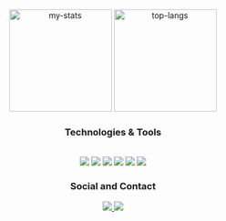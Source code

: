 <div align="center">
  <img alt="my-stats" height="180em" src="https://github-readme-stats-eo7j.vercel.app/api?username=filipe1902&show_icons=true&theme=holi" />
  <img alt="top-langs" height="180em" src="https://github-readme-stats-eo7j.vercel.app/api/top-langs/?username=filipe1902&layout=compact&theme=holi" />
  
  ### Technologies & Tools
  <br />
  <img src="https://img.shields.io/badge/Python-FFD43B?style=for-the-badge&logo=python&logoColor=blue" style="pointer-events: none; />
  <img src="https://img.shields.io/badge/JavaScript-323330?style=for-the-badge&logo=javascript&logoColor=F7DF1E" />
  <img src="https://img.shields.io/badge/React-20232A?style=for-the-badge&logo=react&logoColor=61DAFB" />
  <img src="https://img.shields.io/badge/Spring_Boot-6DB33F?style=for-the-badge&logo=spring-boot&logoColor=white" />
  <img src="https://img.shields.io/badge/MySQL-005C84?style=for-the-badge&logo=mysql&logoColor=white" />
  <img src="https://img.shields.io/badge/Java-%23ED8B00.svg?style=for-the-badge&logo=openjdk&logoColor=white" />
  <img src="https://img.shields.io/badge/GIT-E44C30?style=for-the-badge&logo=git&logoColor=white" />

  ### Social and Contact
  <a href="https://www.linkedin.com/in/filipe-marques-aa42a3352" target="_blank">
    <img src="https://img.shields.io/badge/LinkedIn-0077B5?style=for-the-badge&logo=linkedin&logoColor=white" />
  </a>
  
  <a href="mailto:filipemoitosomarques@gmail.com" target="_blank">
    <img src="https://img.shields.io/badge/Gmail-D14836?style=for-the-badge&logo=gmail&logoColor=white" />
  </a>
</div>
